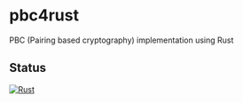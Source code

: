 # pbc4rust
PBC (Pairing based cryptography) implementation using Rust

## Status
[![Rust](https://github.com/teeshop/pbc4rust/actions/workflows/rust.yml/badge.svg?event=push)](https://github.com/teeshop/pbc4rust/actions/workflows/rust.yml)
